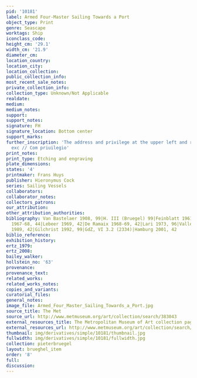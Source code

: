 ```yaml
---
pid: '10181'
label: Armed Four-Master Sailing Towards a Port
object_type: Print
genre: Seascape
worktags: Ship
iconclass_code:
height_cm: '29.1'
width_cm: '21.9'
diameter_cm:
location_country:
location_city:
location_collection:
public_collection_info:
most_recent_sale_notes:
private_collection_info:
collection_type: Unknown/Not Applicable
realdate:
medium:
medium_notes:
support:
support_notes:
signature: FH
signature_location: Bottom center
support_marks:
further_inscription: 'The address and privilege at the upper left and right: H. Cock
  exc // Com priuilegio'
print_notes:
print_type: Etching and engraving
plate_dimensions:
states: '4'
printmaker: Frans Huys
publisher: Hieronymus Cock
series: Sailing Vessels
collaborators:
collaborator_notes:
collectors_patrons:
our_attribution:
other_attribution_authorities:
bibliography: Van Bastelaer 1908, 99|H. III (Bruegel) 99|Feinblatt 1961, 19|Vienna
  1967-68, 44|Lebeer 1969, 42|De Ramaix 1968-69, 42|Lari 1973, 96|Vallese 1979, 34|Tokyo
  1989, 42|Gilchrist 1992, 99|GdZ, VI 3.2 (2334)|Hamburg 2001, 42
biblio_reference:
exhibition_history:
ertz_1979:
ertz_2008:
bailey_walker:
hollstein_no: '63'
provenance:
provenance_text:
related_works:
related_works_notes:
copies_and_variants:
curatorial_files:
general_notes:
image_file: Armed_Four_Master_Sailing_Towards_a_Port.jpg
source_title: The Met
source_url: http://www.metmuseum.org/art/collection/search/383043
external_resources_title: The Metropolitan Museum of Art collection page
external_resources_url: http://www.metmuseum.org/art/collection/search/383043
thumbnail: img/derivatives/simple/10181/thumbnail.jpg
fullwidth: img/derivatives/simple/10181/fullwidth.jpg
collection: pieterbruegel
layout: brueghel_item
order: '8'
full:
discussion:
---
```


